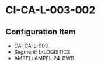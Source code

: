 # CI-CA-L-003-002

## Configuration Item
- CA: CA-L-003
- Segment: L-LOGISTICS
- AMPEL: AMPEL-24-BWB
